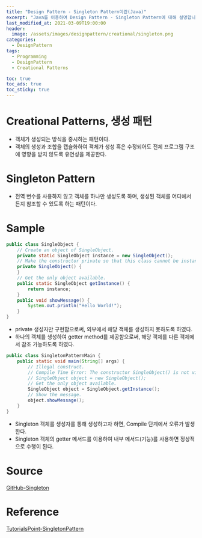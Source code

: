 ```yaml
---
title: "Design Pattern - Singleton Pattern이란(Java)"
excerpt: "Java를 이용하여 Design Pattern - Singleton Pattern에 대해 설명합니다."
last_modified_at: 2021-03-09T19:00:00
header:
  image: /assets/images/designpattern/creational/singleton.png
categories:
  - DesignPattern
tags:
  - Programming
  - DesignPattern
  - Creational Patterns

toc: true
toc_ads: true
toc_sticky: true
---
```

# Creational Patterns, 생성 패턴
- 객체가 생성되는 방식을 중시하는 패턴이다.
- 객체의 생성과 조합을 캡슐화하여 객체가 생성 혹은 수정되어도 전체 프로그램 구조에 영향을 받지 않도록 유연성을 제공한다.

# Singleton Pattern
- 전역 변수를 사용하지 않고 객체를 하나만 생성도록 하며, 생성된 객체를 어디에서든지 참조할 수 있도록 하는 패턴이다.

# Sample
```java
public class SingleObject {
	// Create an object of SingleObject.
	private static SingleObject instance = new SingleObject();
	// Make the constructor private so that this class cannot be instantiated.
	private SingleObject() {
	}
	// Get the only object available.
	public static SingleObject getInstance() {
		return instance;
	}
	public void showMessage() {
		System.out.println("Hello World!");
	}
}
```

- private 생성자만 구현함으로써, 외부에서 해당 객체를 생성하지 못하도록 하였다.
- 하나의 객체를 생성하여 getter method를 제공함으로써, 해당 객체를 다른 객체에서 참조 가능하도록 하였다.

```java
public class SingletonPatternMain {
	public static void main(String[] args) {
		// Illegal construct.
		// Compile Time Error: The constructor SingleObject() is not visible.
		// SingleObject object = new SingleObject();
		// Get the only object available.
		SingleObject object = SingleObject.getInstance();
		// Show the message.
		object.showMessage();
	}
}
```

- Singleton 객체를 생성자를 통해 생성하고자 하면, Compile 단계에서 오류가 발생한다.
- Singleton 객체의 getter 메서드를 이용하여 내부 메서드(기능)를 사용하면 정상적으로 수행이 된다.

# Source
[GitHub-Singleton](https://github.com/GracefulSoul/Sample/tree/master/src/main/java/gracefulsoul/designpattern/creational/singleton)

# Reference
[TutorialsPoint-SingletonPattern](https://www.tutorialspoint.com/design_pattern/singleton_pattern.htm)